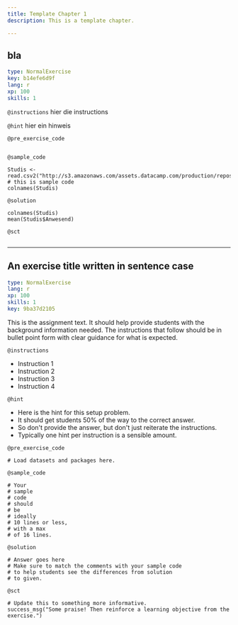 ```yaml
---
title: Template Chapter 1
description: This is a template chapter.

---
```

## bla

```yaml
type: NormalExercise
key: b14efe6d9f
lang: r
xp: 100
skills: 1
```


`@instructions`
hier die instructions

`@hint`
hier ein hinweis

`@pre_exercise_code`
```{r}

```

`@sample_code`
```{r}
Studis <- read.csv2("http://s3.amazonaws.com/assets.datacamp.com/production/repositories/course_3196/datasets/Studierendenzaehlung.csv",sep=",",skip=1)
# this is sample code
colnames(Studis)
```

`@solution`
```{r}
colnames(Studis)
mean(Studis$Anwesend)
```

`@sct`
```{r}

```
---

## An exercise title written in sentence case

```yaml
type: NormalExercise
lang: r
xp: 100
skills: 1
key: 9ba37d2105
```

This is the assignment text. It should help provide students with the background information needed.
The instructions that follow should be in bullet point form with clear guidance for what is expected.

`@instructions`
- Instruction 1
- Instruction 2
- Instruction 3
- Instruction 4

`@hint`
- Here is the hint for this setup problem. 
- It should get students 50% of the way to the correct answer.
- So don't provide the answer, but don't just reiterate the instructions.
- Typically one hint per instruction is a sensible amount.

`@pre_exercise_code`

```{r}
# Load datasets and packages here.
```

`@sample_code`

```{r}
# Your
# sample
# code
# should
# be
# ideally
# 10 lines or less,
# with a max
# of 16 lines.
```

`@solution`

```{r}
# Answer goes here
# Make sure to match the comments with your sample code
# to help students see the differences from solution
# to given.
```

`@sct`

```{r}
# Update this to something more informative.
success_msg("Some praise! Then reinforce a learning objective from the exercise.")
```
